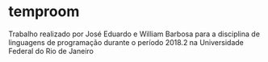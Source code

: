 # temproom
Trabalho realizado por José Eduardo e William Barbosa para a disciplina de linguagens de programação durante o período 2018.2 na Universidade Federal do Rio de Janeiro
